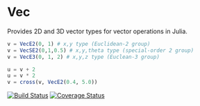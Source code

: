 # Vec

Provides 2D and 3D vector types for vector operations in Julia.

```julia
v = VecE2(0, 1) # x,y type (Euclidean-2 group)
v = VecSE2(0,1,0.5) # x,y,theta type (special-order 2 group)
v = VecE3(0, 1, 2) # x,y,z type (Euclean-3 group)

u = v + 2
u = v * 2
v = cross(v, VecE2(0.4, 5.0))
```


[![Build Status](https://travis-ci.org/tawheeler/Vec.jl.svg?branch=master)](https://travis-ci.org/tawheeler/Vec.jl)
[![Coverage Status](https://coveralls.io/repos/tawheeler/Vec.jl/badge.svg)](https://coveralls.io/r/tawheeler/Vec.jl)
